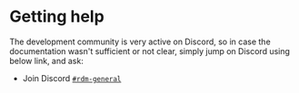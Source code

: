 # Getting help

The development community is very active on Discord, so in case the documentation
wasn't sufficient or not clear, simply jump on Discord using below link,
and ask:

- Join Discord [``#rdm-general``](https://discord.gg/8qatqBC)
